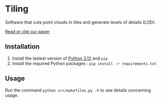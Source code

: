 # Tiling

Software that cuts point clouds in tiles and generate levels of details (LOD).

[Read or cite our paper](https://github.com/UPM-Volumetric/.github/blob/main/profile/README.md)

## Installation

1. Install the lastest version of [Python 3.12](https://www.python.org/downloads/) and `pip`
2. Install the required Python packages : `pip install -r requirements.txt`

## Usage

Run the command `python src/makeTiles.py -h` to see details concerning usage.
